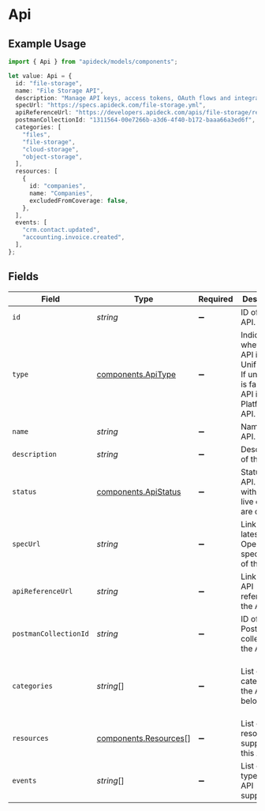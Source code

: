 # Api

## Example Usage

```typescript
import { Api } from "apideck/models/components";

let value: Api = {
  id: "file-storage",
  name: "File Storage API",
  description: "Manage API keys, access tokens, OAuth flows and integrations.",
  specUrl: "https://specs.apideck.com/file-storage.yml",
  apiReferenceUrl: "https://developers.apideck.com/apis/file-storage/reference",
  postmanCollectionId: "1311564-00e7266b-a3d6-4f40-b172-baaa66a3ed6f",
  categories: [
    "files",
    "file-storage",
    "cloud-storage",
    "object-storage",
  ],
  resources: [
    {
      id: "companies",
      name: "Companies",
      excludedFromCoverage: false,
    },
  ],
  events: [
    "crm.contact.updated",
    "accounting.invoice.created",
  ],
};
```

## Fields

| Field                                                                                           | Type                                                                                            | Required                                                                                        | Description                                                                                     | Example                                                                                         |
| ----------------------------------------------------------------------------------------------- | ----------------------------------------------------------------------------------------------- | ----------------------------------------------------------------------------------------------- | ----------------------------------------------------------------------------------------------- | ----------------------------------------------------------------------------------------------- |
| `id`                                                                                            | *string*                                                                                        | :heavy_minus_sign:                                                                              | ID of the API.                                                                                  | file-storage                                                                                    |
| `type`                                                                                          | [components.ApiType](../../models/components/apitype.md)                                        | :heavy_minus_sign:                                                                              | Indicates whether the API is a Unified API. If unified_api is false, the API is a Platform API. |                                                                                                 |
| `name`                                                                                          | *string*                                                                                        | :heavy_minus_sign:                                                                              | Name of the API.                                                                                | File Storage API                                                                                |
| `description`                                                                                   | *string*                                                                                        | :heavy_minus_sign:                                                                              | Description of the API.                                                                         | Manage API keys, access tokens, OAuth flows and integrations.                                   |
| `status`                                                                                        | [components.ApiStatus](../../models/components/apistatus.md)                                    | :heavy_minus_sign:                                                                              | Status of the API. APIs with status live or beta are callable.                                  |                                                                                                 |
| `specUrl`                                                                                       | *string*                                                                                        | :heavy_minus_sign:                                                                              | Link to the latest OpenAPI specification of the API.                                            | https://specs.apideck.com/file-storage.yml                                                      |
| `apiReferenceUrl`                                                                               | *string*                                                                                        | :heavy_minus_sign:                                                                              | Link to the API reference of the API.                                                           | https://developers.apideck.com/apis/file-storage/reference                                      |
| `postmanCollectionId`                                                                           | *string*                                                                                        | :heavy_minus_sign:                                                                              | ID of the Postman collection of the API.                                                        | 1311564-00e7266b-a3d6-4f40-b172-baaa66a3ed6f                                                    |
| `categories`                                                                                    | *string*[]                                                                                      | :heavy_minus_sign:                                                                              | List of categories the API belongs to.                                                          | [<br/>"files",<br/>"file-storage",<br/>"cloud-storage",<br/>"object-storage"<br/>]              |
| `resources`                                                                                     | [components.Resources](../../models/components/resources.md)[]                                  | :heavy_minus_sign:                                                                              | List of resources supported in this API.                                                        |                                                                                                 |
| `events`                                                                                        | *string*[]                                                                                      | :heavy_minus_sign:                                                                              | List of event types this API supports.                                                          | [<br/>"crm.contact.updated",<br/>"accounting.invoice.created"<br/>]                             |
